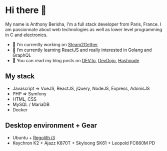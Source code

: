 # Hi there :rocket:

My name is Anthony Berisha, I'm a full stack developer from Paris, France.
I am passionnate about web technologies as well as lower level programming in C and electronics.

- 🔭 I’m currently working on [Steam2Gether](https://github.com/AnthonyBerisha/steam2gether-react)
- 🌱 I’m currently learning ReactJS and really interested in Golang and GraphQL
- :notebook_with_decorative_cover: You can read my blog posts on [DEV.to](https://dev.to/anthonyberisha), [DevDojo](https://berishaanthony.devdojo.com/), [Hashnode](https://anthonyberisha.hashnode.dev/)

## My stack
- Javascript => VueJS, ReactJS, jQuery, NodeJS, Express, AdonisJS
- PHP => Symfony
- HTML, CSS
- MySQL / MariaDB
- Docker

## Desktop environment + Gear
- Ubuntu + [Regolith i3](https://regolith-linux.org/)
- Keychron K2 + Ajazz K870T + Skyloong SK61 + Leopold FC660M PD


<!--
**AnthonyBerisha/AnthonyBerisha** is a ✨ _special_ ✨ repository because its `README.md` (this file) appears on your GitHub profile.

Here are some ideas to get you started:

- 🔭 I’m currently working on ...
- 🌱 I’m currently learning ...
- 🤔 I’m looking for help with ...
- 💬 Ask me about ...
- 📫 How to reach me: ...
- ⚡ Fun fact: ...
-->
